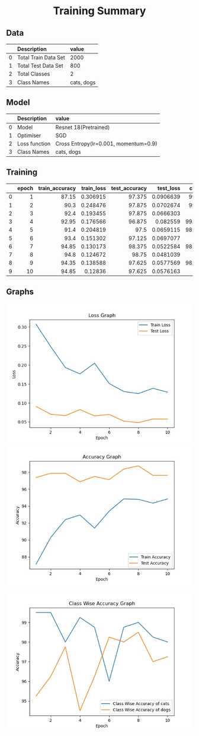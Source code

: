 <h1 align='center'>Training Summary</h1>

## Data
|    | Description          | value      |
|---:|:---------------------|:-----------|
|  0 | Total Train Data Set | 2000       |
|  1 | Total Test Data Set  | 800        |
|  2 | Total Classes        | 2          |
|  3 | Class Names          | cats, dogs |
## Model
|    | Description   | value                                 |
|---:|:--------------|:--------------------------------------|
|  0 | Model         | Resnet 18(Pretrained)                 |
|  1 | Optimiser     | SGD                                   |
|  2 | Loss function | Cross Entropy(lr=0.001, momentum=0.9) |
|  3 | Class Names   | cats, dogs                            |
## Training
|    |   epoch |   train_accuracy |   train_loss |   test_accuracy |   test_loss |   cats |   dogs |
|---:|--------:|-----------------:|-------------:|----------------:|------------:|-------:|-------:|
|  0 |       1 |            87.15 |     0.306915 |          97.375 |   0.0906639 |  99.5  |  95.25 |
|  1 |       2 |            90.3  |     0.248476 |          97.875 |   0.0702674 |  99.5  |  96.25 |
|  2 |       3 |            92.4  |     0.193455 |          97.875 |   0.0666303 |  98    |  97.75 |
|  3 |       4 |            92.95 |     0.176566 |          96.875 |   0.082559  |  99.25 |  94.5  |
|  4 |       5 |            91.4  |     0.204819 |          97.5   |   0.0659115 |  98.75 |  96.25 |
|  5 |       6 |            93.4  |     0.151302 |          97.125 |   0.0697077 |  96    |  98.25 |
|  6 |       7 |            94.85 |     0.130173 |          98.375 |   0.0522584 |  98.75 |  98    |
|  7 |       8 |            94.8  |     0.124672 |          98.75  |   0.0481039 |  99    |  98.5  |
|  8 |       9 |            94.35 |     0.138588 |          97.625 |   0.0577569 |  98.25 |  97    |
|  9 |      10 |            94.85 |     0.12836  |          97.625 |   0.0576163 |  98    |  97.25 |
## Graphs
![](loss.jpg)
![](accuracy.jpg)

![](class_wise.jpg)
